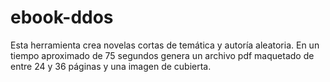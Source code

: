 # ebook-ddos
Esta herramienta crea novelas cortas de temática y autoría aleatoria. En un tiempo aproximado de 75 segundos genera un archivo pdf maquetado de entre 24 y 36 páginas y una imagen de cubierta. 
